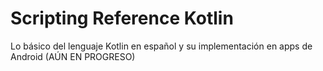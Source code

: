 # Scripting Reference Kotlin
Lo básico del lenguaje Kotlin en español y su implementación en apps de Android
(AÚN EN PROGRESO)
